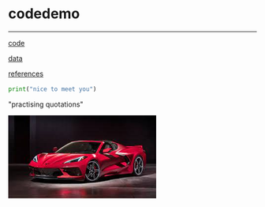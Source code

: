 # codedemo 

---

[code](code)

[data](data)

[references](references)

```python
print("nice to meet you")
```
"practising quotations"

![car.pjpeg](car.jpeg)
